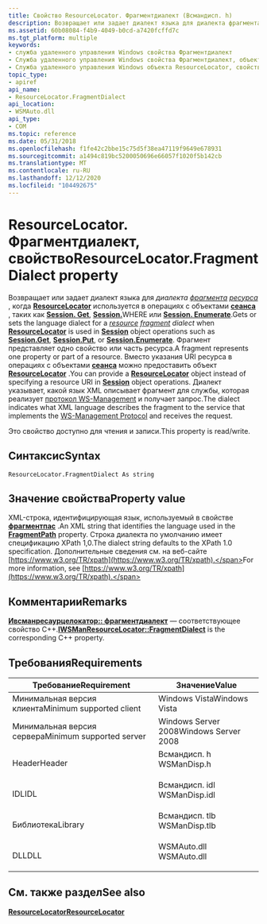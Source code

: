 ```yaml
---
title: Свойство ResourceLocator. Фрагментдиалект (Всмандисп. h)
description: Возвращает или задает диалект языка для диалекта фрагмента ресурса, когда ResourceLocator используется в операциях с объектами сеанса, таких как Session. Get, Session. Where или Session. Enumerate.
ms.assetid: 60b08084-f4b9-4049-b0cd-a7420fcffd7c
ms.tgt_platform: multiple
keywords:
- служба удаленного управления Windows свойства Фрагментдиалект
- Служба удаленного управления Windows свойства Фрагментдиалект, объект ResourceLocator
- Служба удаленного управления Windows объекта ResourceLocator, свойство Фрагментдиалект
topic_type:
- apiref
api_name:
- ResourceLocator.FragmentDialect
api_location:
- WSMAuto.dll
api_type:
- COM
ms.topic: reference
ms.date: 05/31/2018
ms.openlocfilehash: f1fe42c2bbe15c75d5f38ea47119f9649e678931
ms.sourcegitcommit: a1494c819bc5200050696e66057f1020f5b142cb
ms.translationtype: MT
ms.contentlocale: ru-RU
ms.lasthandoff: 12/12/2020
ms.locfileid: "104492675"
---
```

# <a name="resourcelocatorfragmentdialect-property"></a><span data-ttu-id="6208e-106">ResourceLocator. Фрагментдиалект, свойство</span><span class="sxs-lookup"><span data-stu-id="6208e-106">ResourceLocator.FragmentDialect property</span></span>

<span data-ttu-id="6208e-107">Возвращает или задает диалект языка для *диалекта* [*фрагмента*](windows-remote-management-glossary.md) [*ресурса*](windows-remote-management-glossary.md) , когда [**ResourceLocator**](resourcelocator.md) используется в операциях с объектами [**сеанса**](session.md) , таких как [**Session. Get**](session-get.md), [**Session.**](session-put.md)WHERE или [**Session. Enumerate**](session-enumerate.md).</span><span class="sxs-lookup"><span data-stu-id="6208e-107">Gets or sets the language dialect for a [*resource*](windows-remote-management-glossary.md) [*fragment*](windows-remote-management-glossary.md) *dialect* when [**ResourceLocator**](resourcelocator.md) is used in [**Session**](session.md) object operations such as [**Session.Get**](session-get.md), [**Session.Put**](session-put.md), or [**Session.Enumerate**](session-enumerate.md).</span></span> <span data-ttu-id="6208e-108">Фрагмент представляет одно свойство или часть ресурса.</span><span class="sxs-lookup"><span data-stu-id="6208e-108">A fragment represents one property or part of a resource.</span></span> <span data-ttu-id="6208e-109">Вместо указания URI ресурса в операциях с объектами [**сеанса**](session.md) можно предоставить объект [**ResourceLocator**](resourcelocator.md) .</span><span class="sxs-lookup"><span data-stu-id="6208e-109">You can provide a [**ResourceLocator**](resourcelocator.md) object instead of specifying a resource URI in [**Session**](session.md) object operations.</span></span> <span data-ttu-id="6208e-110">Диалект указывает, какой язык XML описывает фрагмент для службы, которая реализует [протокол WS-Management](ws-management-protocol.md) и получает запрос.</span><span class="sxs-lookup"><span data-stu-id="6208e-110">The dialect indicates what XML language describes the fragment to the service that implements the [WS-Management Protocol](ws-management-protocol.md) and receives the request.</span></span>

<span data-ttu-id="6208e-111">Это свойство доступно для чтения и записи.</span><span class="sxs-lookup"><span data-stu-id="6208e-111">This property is read/write.</span></span>

## <a name="syntax"></a><span data-ttu-id="6208e-112">Синтаксис</span><span class="sxs-lookup"><span data-stu-id="6208e-112">Syntax</span></span>


```VB
ResourceLocator.FragmentDialect As string
```



## <a name="property-value"></a><span data-ttu-id="6208e-113">Значение свойства</span><span class="sxs-lookup"><span data-stu-id="6208e-113">Property value</span></span>

<span data-ttu-id="6208e-114">XML-строка, идентифицирующая язык, используемый в свойстве [**фрагментпас**](resourcelocator-fragmentpath.md) .</span><span class="sxs-lookup"><span data-stu-id="6208e-114">An XML string that identifies the language used in the [**FragmentPath**](resourcelocator-fragmentpath.md) property.</span></span> <span data-ttu-id="6208e-115">Строка диалекта по умолчанию имеет спецификацию XPath 1,0.</span><span class="sxs-lookup"><span data-stu-id="6208e-115">The dialect string defaults to the XPath 1.0 specification.</span></span> <span data-ttu-id="6208e-116">Дополнительные сведения см. на веб-сайте [https://www.w3.org/TR/xpath](https://www.w3.org/TR/xpath).</span><span class="sxs-lookup"><span data-stu-id="6208e-116">For more information, see [https://www.w3.org/TR/xpath](https://www.w3.org/TR/xpath).</span></span>

## <a name="remarks"></a><span data-ttu-id="6208e-117">Комментарии</span><span class="sxs-lookup"><span data-stu-id="6208e-117">Remarks</span></span>

<span data-ttu-id="6208e-118">[**Ивсманресаурцелокатор:: фрагментдиалект**](/windows/desktop/api/WSManDisp/nf-wsmandisp-iwsmanresourcelocator-get_fragmentdialect) — соответствующее свойство C++.</span><span class="sxs-lookup"><span data-stu-id="6208e-118">[**IWSManResourceLocator::FragmentDialect**](/windows/desktop/api/WSManDisp/nf-wsmandisp-iwsmanresourcelocator-get_fragmentdialect) is the corresponding C++ property.</span></span>

## <a name="requirements"></a><span data-ttu-id="6208e-119">Требования</span><span class="sxs-lookup"><span data-stu-id="6208e-119">Requirements</span></span>



| <span data-ttu-id="6208e-120">Требование</span><span class="sxs-lookup"><span data-stu-id="6208e-120">Requirement</span></span> | <span data-ttu-id="6208e-121">Значение</span><span class="sxs-lookup"><span data-stu-id="6208e-121">Value</span></span> |
|-------------------------------------|------------------------------------------------------------------------------------------|
| <span data-ttu-id="6208e-122">Минимальная версия клиента</span><span class="sxs-lookup"><span data-stu-id="6208e-122">Minimum supported client</span></span><br/> | <span data-ttu-id="6208e-123">Windows Vista</span><span class="sxs-lookup"><span data-stu-id="6208e-123">Windows Vista</span></span><br/>                                                                 |
| <span data-ttu-id="6208e-124">Минимальная версия сервера</span><span class="sxs-lookup"><span data-stu-id="6208e-124">Minimum supported server</span></span><br/> | <span data-ttu-id="6208e-125">Windows Server 2008</span><span class="sxs-lookup"><span data-stu-id="6208e-125">Windows Server 2008</span></span><br/>                                                           |
| <span data-ttu-id="6208e-126">Header</span><span class="sxs-lookup"><span data-stu-id="6208e-126">Header</span></span><br/>                   | <dl> <span data-ttu-id="6208e-127"><dt>Всмандисп. h</dt></span><span class="sxs-lookup"><span data-stu-id="6208e-127"><dt>WSManDisp.h</dt></span></span> </dl>   |
| <span data-ttu-id="6208e-128">IDL</span><span class="sxs-lookup"><span data-stu-id="6208e-128">IDL</span></span><br/>                      | <dl> <span data-ttu-id="6208e-129"><dt>Всмандисп. idl</dt></span><span class="sxs-lookup"><span data-stu-id="6208e-129"><dt>WSManDisp.idl</dt></span></span> </dl> |
| <span data-ttu-id="6208e-130">Библиотека</span><span class="sxs-lookup"><span data-stu-id="6208e-130">Library</span></span><br/>                  | <dl> <span data-ttu-id="6208e-131"><dt>Всмандисп. tlb</dt></span><span class="sxs-lookup"><span data-stu-id="6208e-131"><dt>WSManDisp.tlb</dt></span></span> </dl> |
| <span data-ttu-id="6208e-132">DLL</span><span class="sxs-lookup"><span data-stu-id="6208e-132">DLL</span></span><br/>                      | <dl> <span data-ttu-id="6208e-133"><dt>WSMAuto.dll</dt></span><span class="sxs-lookup"><span data-stu-id="6208e-133"><dt>WSMAuto.dll</dt></span></span> </dl>   |



## <a name="see-also"></a><span data-ttu-id="6208e-134">См. также раздел</span><span class="sxs-lookup"><span data-stu-id="6208e-134">See also</span></span>

<dl> <dt>

[<span data-ttu-id="6208e-135">**ResourceLocator**</span><span class="sxs-lookup"><span data-stu-id="6208e-135">**ResourceLocator**</span></span>](resourcelocator.md)
</dt> </dl>

 

 





